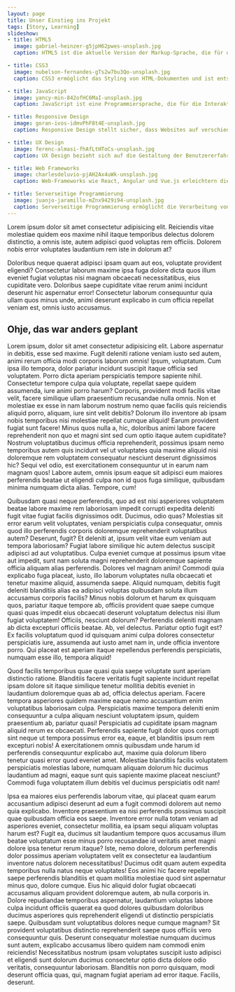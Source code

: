 ```yaml
---
layout: page
title: Unser Einstieg ins Projekt
tags: [Story, Learning]
slideshow:
- title: HTML5
  image: gabriel-heinzer-g5jpH62pwes-unsplash.jpg
  caption: HTML5 ist die aktuelle Version der Markup-Sprache, die für das Erstellen von Webseiten verwendet wird.

- title: CSS3
  image: nubelson-fernandes-gTs2w7bu3Qo-unsplash.jpg
  caption: CSS3 ermöglicht das Styling von HTML-Dokumenten und ist entscheidend für das Design von Websites.

- title: JavaScript
  image: yancy-min-842ofHC6MaI-unsplash.jpg
  caption: JavaScript ist eine Programmiersprache, die für die Interaktivität und Funktionalität von Webseiten verwendet wird.

- title: Responsive Design
  image: goran-ivos-idmvPhF8t4E-unsplash.jpg
  caption: Responsive Design stellt sicher, dass Websites auf verschiedenen Geräten und Bildschirmgrößen gut aussehen und funktionieren.

- title: UX Design
  image: ferenc-almasi-fhAfLtHToCs-unsplash.jpg
  caption: UX Design bezieht sich auf die Gestaltung der Benutzererfahrung und -interaktionen auf einer Website.

- title: Web Frameworks
  image: charlesdeluvio-pjAH2Ax4uWk-unsplash.jpg
  caption: Web-Frameworks wie React, Angular und Vue.js erleichtern die Entwicklung von Webanwendungen.

- title: Serverseitige Programmierung
  image: juanjo-jaramillo-mZnx9429i94-unsplash.jpg
  caption: Serverseitige Programmierung ermöglicht die Verarbeitung von Anfragen und die Generierung dynamischer Inhalte.
---
```



Lorem ipsum dolor sit amet consectetur adipisicing elit. Reiciendis vitae molestiae quidem eos maxime nihil itaque temporibus delectus dolorem distinctio, a omnis iste, autem adipisci quod voluptas rem officiis. Dolorem nobis error voluptates laudantium rem iste in dolorum at? 

Doloribus neque quaerat adipisci ipsam quam aut eos, voluptate provident eligendi? Consectetur laborum maxime ipsa fuga dolore dicta quos illum eveniet fugiat voluptas nisi magnam obcaecati necessitatibus, eius cupiditate vero. Doloribus saepe cupiditate vitae rerum animi incidunt deserunt hic aspernatur error! Consectetur laborum consequuntur quia ullam quos minus unde, animi deserunt explicabo in cum officia repellat veniam est, omnis iusto accusamus.

## Ohje, das war anders geplant

Lorem ipsum, dolor sit amet consectetur adipisicing elit. Labore aspernatur in debitis, esse sed maxime. Fugit deleniti ratione veniam iusto sed autem, animi rerum officia modi corporis laborum omnis! Ipsum, voluptatum. Cum ipsa illo tempora, dolor pariatur incidunt suscipit itaque officia sed voluptatem. Porro dicta aperiam perspiciatis tempore sapiente nihil. Consectetur tempore culpa quia voluptate, repellat saepe quidem assumenda, iure animi porro harum? Corporis, provident modi facilis vitae velit, facere similique ullam praesentium recusandae nulla omnis. Non et molestiae ex esse in nam laborum nostrum nemo quae facilis quis reiciendis aliquid porro, aliquam, iure sint velit debitis? Dolorum illo inventore ab ipsam nobis temporibus nisi molestiae repellat cumque aliquid! Earum provident fugiat sunt facere! Minus quos nulla a, hic, doloribus animi labore facere reprehenderit non quo et magni sint sed cum optio itaque autem cupiditate? Nostrum voluptatibus ducimus officia reprehenderit, possimus ipsam nemo temporibus autem quis incidunt vel ut voluptates quia maxime aliquid nisi doloremque rem voluptatem consequatur nesciunt deserunt dignissimos hic? Sequi vel odio, est exercitationem consequuntur ut in earum nam magnam quos! Labore autem, omnis ipsum eaque sit adipisci eum maiores perferendis beatae ut eligendi culpa non id quos fuga similique, quibusdam minima numquam dicta alias. Tempore, cum!

Quibusdam quasi neque perferendis, quo ad est nisi asperiores voluptatem beatae labore maxime rem laboriosam impedit corrupti expedita deleniti fugit vitae fugiat facilis dignissimos odit. Ducimus, odio quas? Molestias sit error earum velit voluptates, veniam perspiciatis culpa consequatur, omnis quod illo perferendis corporis doloremque reprehenderit voluptatibus autem? Deserunt, fugit? Et deleniti at, ipsum velit vitae eum veniam aut tempora laboriosam? Fugiat labore similique hic autem delectus suscipit adipisci ad aut voluptatibus. Culpa eveniet cumque at possimus ipsum vitae aut impedit, sunt nam soluta magni reprehenderit doloremque sapiente officia aliquam alias perferendis. Dolores vel magnam animi! Commodi quia explicabo fuga placeat, iusto, illo laborum voluptates nulla obcaecati et tenetur maxime aliquid, assumenda saepe. Aliquid numquam, debitis fugit deleniti blanditiis alias ea adipisci voluptas quibusdam soluta illum accusamus corporis facilis? Minus nobis dolorum et harum ex quisquam quos, pariatur itaque tempore ab, officiis provident quae saepe cumque quasi quas impedit eius obcaecati deserunt voluptatum delectus nisi illum fugiat voluptatem! Officiis, nesciunt dolorum? Perferendis deleniti magnam ab dicta excepturi officiis beatae. Ab, vel delectus. Pariatur optio fugit est? Ex facilis voluptatum quod id quisquam animi culpa dolores consectetur perspiciatis iure, assumenda aut iusto amet nam in, unde officia inventore porro. Qui placeat est aperiam itaque repellendus perferendis perspiciatis, numquam esse illo, tempora aliquid! 

Quod facilis temporibus quae quasi quia saepe voluptate sunt aperiam distinctio ratione. Blanditiis facere veritatis fugit sapiente incidunt repellat ipsam dolore sit itaque similique tenetur mollitia debitis eveniet in laudantium doloremque quas ab ad, officia delectus aperiam. Facere tempora asperiores quidem maxime eaque nemo accusantium enim voluptatibus laboriosam culpa. Perspiciatis maxime tempora deleniti enim consequuntur a culpa aliquam nesciunt voluptatem ipsum, quidem praesentium ab, pariatur quasi! Perspiciatis ad cupiditate ipsam magnam aliquid rerum ex obcaecati. Perferendis sapiente fugit dolor quos corrupti sint neque ut tempora possimus error ea, eaque, et blanditiis ipsum rem excepturi nobis! A exercitationem omnis quibusdam unde harum id perferendis consequuntur explicabo aut, maxime quia dolorum libero tenetur quasi error quod eveniet amet. Molestiae blanditiis facilis voluptatem perspiciatis molestias labore, numquam aliquam dolorum hic ducimus laudantium ad magni, eaque sunt quis sapiente maxime placeat nesciunt? Commodi fuga voluptatem illum debitis vel ducimus perspiciatis odit nam! 

Ipsa ea maiores eius perferendis laborum vitae, qui placeat quam earum accusantium adipisci deserunt ad eum a fugit commodi dolorem aut nemo quia explicabo. Inventore praesentium ea nisi perferendis possimus suscipit quae quibusdam officia eos saepe. Inventore error nulla totam veniam ad asperiores eveniet, consectetur mollitia, ea ipsam sequi aliquam voluptas harum est? Fugit ea, ducimus sit laudantium tempore quos accusamus illum beatae voluptatum esse minus porro recusandae id veritatis amet magni dolore ipsa tenetur rerum itaque? Iste, nemo dolore, dolorum perferendis dolor possimus aperiam voluptatem velit ex consectetur ea laudantium inventore natus dolorem necessitatibus! Ducimus odit quam autem expedita temporibus nulla natus neque voluptates! Eos animi hic facere repellat saepe perferendis blanditiis et quam mollitia molestiae quod sint aspernatur minus quo, dolore cumque. Eius hic aliquid dolor fugiat obcaecati accusamus aliquam provident doloremque autem, ab nulla corporis in. Dolore repudiandae temporibus aspernatur, laudantium voluptas labore culpa incidunt officiis quaerat ea quod dolores quibusdam doloribus ducimus asperiores quis reprehenderit eligendi ut distinctio perspiciatis saepe. Quibusdam sunt voluptatibus dolores neque cumque magnam? Sit provident voluptatibus distinctio reprehenderit saepe quos officiis vero consequuntur quis. Deserunt consequatur molestiae numquam ducimus sunt autem, explicabo accusamus libero quidem nam commodi enim reiciendis! Necessitatibus nostrum ipsam voluptates suscipit iusto adipisci et eligendi sunt dolorum ducimus consectetur optio dicta dolore odio veritatis, consequuntur laboriosam. Blanditiis non porro quisquam, modi deserunt officia quas, qui, magnam fugiat aperiam ad error itaque. Facilis, deserunt.